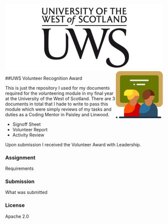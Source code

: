 
<img src='images/logo.png' />

<img src='icon.png' width='150' height='150' align='right' />

##UWS Volunteer Recognition Award

This is just the repository I used for my documents required for the volunteering module in my final year at the University of the West of Scotland. There are 3 documents in total that I hade to write to pass this module which were simply reviews of my tasks and duties as a Coding Mentor in Paisley and Linwood.

* Signoff Sheet
* Volunteer Report
* Activity Review

Upon submission I received the Volunteer Award with Leadership.
 
### Assignment

Requirements

### Submission

What was submitted

### License

Apache 2.0